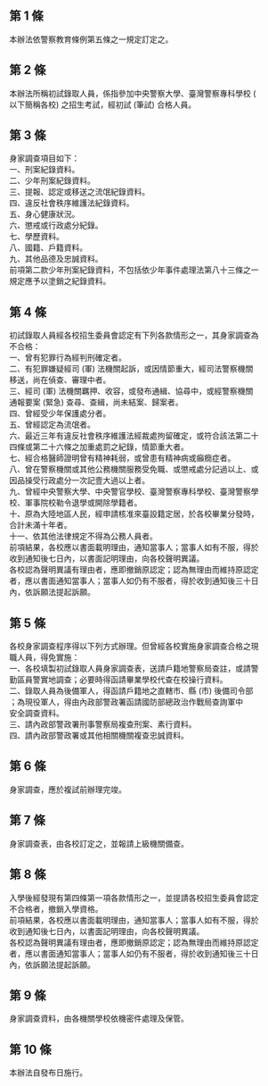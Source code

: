 第 1 條
-------
本辦法依警察教育條例第五條之一規定訂定之。

第 2 條
-------
本辦法所稱初試錄取人員，係指參加中央警察大學、臺灣警察專科學校 (  
以下簡稱各校) 之招生考試，經初試 (筆試) 合格人員。

第 3 條
-------
身家調查項目如下：  
一、刑案紀錄資料。  
二、少年刑案紀錄資料。  
三、提報、認定或移送之流氓紀錄資料。  
四、違反社會秩序維護法紀錄資料。  
五、身心健康狀況。  
六、懲戒或行政處分紀錄。  
七、學歷資料。  
八、國籍、戶籍資料。  
九、其他品德及忠誠資料。  
前項第二款少年刑案紀錄資料，不包括依少年事件處理法第八十三條之一  
規定應予以塗銷之紀錄資料。

第 4 條
-------
初試錄取人員經各校招生委員會認定有下列各款情形之一，其身家調查為  
不合格：  
一、曾有犯罪行為經判刑確定者。  
二、有犯罪嫌疑經司 (軍) 法機關起訴，或因情節重大，經司法警察機關  
    移送，尚在偵查、審理中者。  
三、經司 (軍) 法機關羈押、收容，或發布通緝、協尋中，或經警察機關  
    通報要案 (緊急) 查尋、查緝，尚未結案、歸案者。  
四、曾經受少年保護處分者。  
五、曾經認定為流氓者。  
六、最近三年有違反社會秩序維護法經裁處拘留確定，或符合該法第二十  
    四條或第二十六條之加重處罰之紀錄，情節重大者。  
七、經合格醫師證明曾有精神耗弱，或曾患有精神病或癲癇症者。  
八、曾在警察機關或其他公務機關服務受免職、或懲戒處分記過以上、或  
    因品操受行政處分一次記壹大過以上者。  
九、曾經中央警察大學、中央警官學校、臺灣警察專科學校、臺灣警察學  
    校、軍事院校勒令退學或開除學籍者。  
十、原為大陸地區人民，經申請核准來臺設籍定居，於各校畢業分發時，  
    合計未滿十年者。  
十一、依其他法律規定不得為公務人員者。  
前項結果，各校應以書面載明理由，通知當事人；當事人如有不服，得於  
收到通知後七日內，以書面記明理由，向各校聲明異議。  
各校認為聲明異議有理由者，應即撤銷原認定；認為無理由而維持原認定  
者，應以書面通知當事人；當事人如仍有不服者，得於收到通知後三十日  
內，依訴願法提起訴願。

第 5 條
-------
各校身家調查程序得以下列方式辦理。但曾經各校實施身家調查合格之現  
職人員，得免實施：  
一、各校填製初試錄取人員身家調查表，送請戶籍地警察局查註，或請警  
    勤區員警實地調查；必要時得函請畢業學校代查在校操行資料。  
二、錄取人員為後備軍人，得函請戶籍地之直轄市、縣 (市) 後備司令部  
    ；為現役軍人，得由內政部警政署函請國防部總政治作戰局查詢軍中  
    安全調查資料。  
三、請內政部警政署刑事警察局複查刑案、素行資料。  
四、請內政部警政署或其他相關機關複查忠誠資料。

第 6 條
-------
身家調查，應於複試前辦理完竣。

第 7 條
-------
身家調查表，由各校訂定之，並報請上級機關備查。

第 8 條
-------
入學後經發現有第四條第一項各款情形之一，並提請各校招生委員會認定  
不合格者，撤銷入學資格。  
前項結果，各校應以書面載明理由，通知當事人；當事人如有不服，得於  
收到通知後七日內，以書面記明理由，向各校聲明異議。  
各校認為聲明異議有理由者，應即撤銷原認定；認為無理由而維持原認定  
者，應以書面通知當事人；當事人如仍有不服者，得於收到通知後三十日  
內，依訴願法提起訴願。

第 9 條
-------
身家調查資料，由各機關學校依機密件處理及保管。

第 10 條
--------
本辦法自發布日施行。

